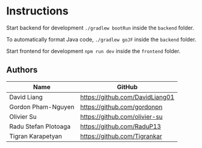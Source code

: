 # Instructions

Start backend for development `./gradlew bootRun` inside the `backend` folder.

To automatically format Java code, `./gradlew goJF` inside the `backend` folder.

Start frontend for development `npm run dev` inside the `frontend` folder.

## Authors

| Name                 | GitHub                          |
| -------------------- | ------------------------------- |
| David Liang          | https://github.com/DavidLiang01 |
| Gordon Pham-Nguyen   | https://github.com/gordonpn     |
| Olivier Su           | https://github.com/olivier-su   |
| Radu Stefan Plotoaga | https://github.com/RaduP13      |
| Tigran Karapetyan    | https://github.com/Tigrankar    |
